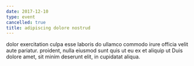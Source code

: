 ```yaml
---
date: 2017-12-10
type: event
cancelled: true
title: adipiscing dolore nostrud
---
```

dolor exercitation culpa esse laboris do ullamco commodo irure officia velit aute pariatur. proident, nulla eiusmod sunt quis ut eu ex et aliquip ut Duis dolore amet, sit minim deserunt elit, in cupidatat aliqua.
